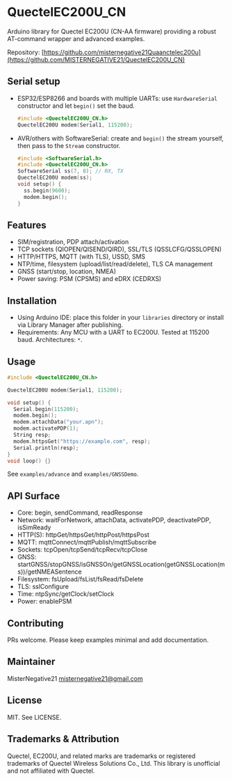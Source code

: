 # QuectelEC200U_CN

Arduino library for Quectel EC200U (CN-AA firmware) providing a robust AT-command wrapper and advanced examples.

Repository: [https://github.com/misternegative21Quaanctelec200u](https://github.com/MISTERNEGATIVE21/QuectelEC200U_CN)

## Serial setup
- ESP32/ESP8266 and boards with multiple UARTs: use `HardwareSerial` constructor and let `begin()` set the baud.
  ```cpp
  #include <QuectelEC200U_CN.h>
  QuectelEC200U modem(Serial1, 115200);
  ```
- AVR/others with SoftwareSerial: create and `begin()` the stream yourself, then pass to the `Stream` constructor.
  ```cpp
  #include <SoftwareSerial.h>
  #include <QuectelEC200U_CN.h>
  SoftwareSerial ss(7, 8); // RX, TX
  QuectelEC200U modem(ss);
  void setup() {
    ss.begin(9600);
    modem.begin();
  }
  ```

## Features
- SIM/registration, PDP attach/activation
- TCP sockets (QIOPEN/QISEND/QIRD), SSL/TLS (QSSLCFG/QSSLOPEN)
- HTTP/HTTPS, MQTT (with TLS), USSD, SMS
- NTP/time, filesystem (upload/list/read/delete), TLS CA management
- GNSS (start/stop, location, NMEA)
- Power saving: PSM (CPSMS) and eDRX (CEDRXS)

## Installation
- Using Arduino IDE: place this folder in your `libraries` directory or install via Library Manager after publishing.
- Requirements: Any MCU with a UART to EC200U. Tested at 115200 baud. Architectures: `*`.

## Usage
```cpp
#include <QuectelEC200U_CN.h>

QuectelEC200U modem(Serial1, 115200);

void setup() {
  Serial.begin(115200);
  modem.begin();
  modem.attachData("your.apn");
  modem.activatePDP(1);
  String resp;
  modem.httpsGet("https://example.com", resp);
  Serial.println(resp);
}
void loop() {}
```

See `examples/advance` and `examples/GNSSDemo`.

## API Surface
- Core: begin, sendCommand, readResponse
- Network: waitForNetwork, attachData, activatePDP, deactivatePDP, isSimReady
- HTTP(S): httpGet/httpsGet/httpPost/httpsPost
- MQTT: mqttConnect/mqttPublish/mqttSubscribe
- Sockets: tcpOpen/tcpSend/tcpRecv/tcpClose
- GNSS: startGNSS/stopGNSS/isGNSSOn/getGNSSLocation(getGNSSLocation(ms))/getNMEASentence
- Filesystem: fsUpload/fsList/fsRead/fsDelete
- TLS: sslConfigure
- Time: ntpSync/getClock/setClock
- Power: enablePSM

## Contributing
PRs welcome. Please keep examples minimal and add documentation.

## Maintainer
MisterNegative21 <misternegative21@gmail.com>

## License
MIT. See LICENSE.

## Trademarks & Attribution
Quectel, EC200U, and related marks are trademarks or registered trademarks of Quectel Wireless Solutions Co., Ltd. This library is unofficial and not affiliated with Quectel.
